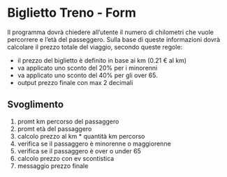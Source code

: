 Biglietto Treno - Form
===
Il programma dovrà chiedere all’utente il numero di chilometri che vuole percorrere e l’età del passeggero.
Sulla base di queste informazioni dovrà calcolare il prezzo totale del viaggio, secondo queste regole: 
- il prezzo del biglietto è definito in base ai km (0.21 € al km)
- va applicato uno sconto del 20% per i minorenni
- va applicato uno sconto del 40% per gli over 65.
- output prezzo finale con max 2 decimali

## Svoglimento
1. promt km percorso del passaggero
2. promt età del passaggero
3. calcolo prezzo al km * quantità km percorso
4. verifica se il passaggero è minorenne o maggiorenne
5. verifica se il passaggero è over o under 65
6. calcolo prezzo con ev scontistica
7. messaggio prezzo finale